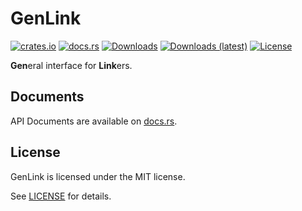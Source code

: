 # GenLink
[![crates.io](https://img.shields.io/crates/v/genlink)](https://crates.io/crates/genlink)
[![docs.rs](https://docs.rs/genlink/badge.svg)](https://docs.rs/genlink)
[![Downloads](https://img.shields.io/crates/d/genlink)](https://crates.io/crates/genlink)
[![Downloads (latest)](https://img.shields.io/crates/dv/genlink)](https://crates.io/crates/genlink)
[![License](https://img.shields.io/crates/l/genlink)](https://github.com/watcol/genlink/blob/main/LICENSE)

**Gen**eral interface for **Link**ers.

## Documents
API Documents are available on [docs.rs](https://docs.rs/genlink).

## License
GenLink is licensed under the MIT license.

See [LICENSE](https://github.com/watcol/genlink/blob/main/LICENSE) for details.
